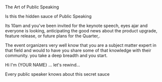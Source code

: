 The Art of Public Speaking


Is this the hidden sauce of Public Speaking


Its 10am and you've been invited for the keynote speech, eyes ajar and everyone is looking, anticipating the good news about the product upgrade, feature release, or future plans for the Quarter,. 

The event organizers very well know that you are a subject matter expert in that field and would to have you share some of that knowledge with their community. you take a deep breadth and you start. 

Hi I'm {YOUR NAME} ... let's rewind...

Every public speaker knows about this secret sauce

